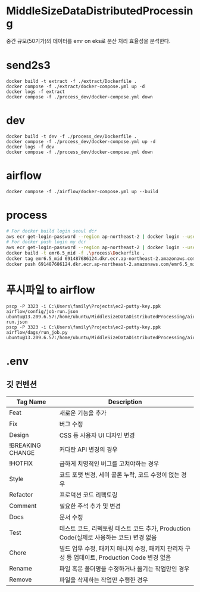 # MiddleSizeDataDistributedProcessing
중간 규모(50기가)의 데이터를 emr on eks로 분산 처리 효율성을 분석한다.

# send2s3
```commandline
docker build -t extract -f ./extract/Dockerfile .
docker compose -f ./extract/docker-compose.yml up -d
docker logs -f extract
docker compose -f ./process_dev/docker-compose.yml down
```


# dev
```commandline
docker build -t dev -f ./process_dev/Dockerfile .
docker compose -f ./process_dev/docker-compose.yml up -d
docker logs -f dev
docker compose -f ./process_dev/docker-compose.yml down
```

# airflow
```commandline
docker compose -f ./airflow/docker-compose.yml up --build
```
# process
```bash
# For docker build login seoul dcr
aws ecr get-login-password --region ap-northeast-2 | docker login --username AWS --password-stdin 996579266876.dkr.ecr.ap-northeast-2.amazonaws.com
# For docker push login my dcr
aws ecr get-login-password --region ap-northeast-2 | docker login --username AWS --password-stdin 691487686124.dkr.ecr.ap-northeast-2.amazonaws.com
docker build -t emr6.5_mid -f .\process\Dockerfile .
docker tag emr6.5_mid 691487686124.dkr.ecr.ap-northeast-2.amazonaws.com/emr6.5_mid_repo
docker push 691487686124.dkr.ecr.ap-northeast-2.amazonaws.com/emr6.5_mid_repo
```


# 푸시파일 to airflow
```commandline
pscp -P 3323 -i C:\Users\family\Projects\ec2-putty-key.ppk airflow/config/job-run.json ubuntu@13.209.6.57:/home/ubuntu/MiddleSizeDataDistributedProcessing/airflow/config/job-run.json
pscp -P 3323 -i C:\Users\family\Projects\ec2-putty-key.ppk airflow/dags/run_job.py ubuntu@13.209.6.57:/home/ubuntu/MiddleSizeDataDistributedProcessing/airflow/dags
```

# .env
##

## 깃 컨벤션
| Tag Name         | Description                                                                                   |
| ---------------- | --------------------------------------------------------------------------------------------- |
| Feat             | 새로운 기능을 추가                                                                            |
| Fix              | 버그 수정                                                                                     |
| Design           | CSS 등 사용자 UI 디자인 변경                                                                  |
| !BREAKING CHANGE | 커다란 API 변경의 경우                                                                        |
| !HOTFIX          | 급하게 치명적인 버그를 고쳐야하는 경우                                                        |
| Style            | 코드 포맷 변경, 세미 콜론 누락, 코드 수정이 없는 경우                                         |
| Refactor         | 프로덕션 코드 리팩토링                                                                        |
| Comment          | 필요한 주석 추가 및 변경                                                                      |
| Docs             | 문서 수정                                                                                     |
| Test             | 테스트 코드, 리펙토링 테스트 코드 추가, Production Code(실제로 사용하는 코드) 변경 없음       |
| Chore            | 빌드 업무 수정, 패키지 매니저 수정, 패키지 관리자 구성 등 업데이트, Production Code 변경 없음 |
| Rename           | 파일 혹은 폴더명을 수정하거나 옮기는 작업만인 경우                                            |
| Remove           | 파일을 삭제하는 작업만 수행한 경우                                                            |
